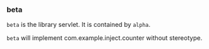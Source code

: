 ### beta

`beta` is the library servlet. It is contained by `alpha`.

`beta` will implement com.example.inject.counter without stereotype.


